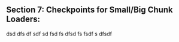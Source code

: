 ## Section 7: Checkpoints for Small/Big Chunk Loaders:

dsd dfs df sdf
sd fsd fs dfsd
fs fsdf s
dfsdf


